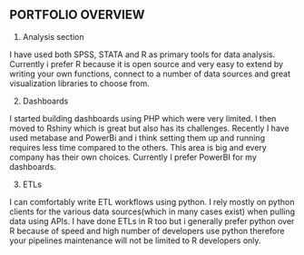 ## PORTFOLIO OVERVIEW

1. Analysis section

I have used both SPSS, STATA and R as primary tools for data analysis.
Currently i prefer R because it is open source and very easy to extend by writing your own functions, connect to a number of data sources and great visualization libraries to choose from.


2. Dashboards

I started building dashboards using PHP which were very limited. I then moved to Rshiny which is great but also has its challenges. Recently I have used metabase and PowerBi and i think setting them up and running requires less time compared to the others. This area is big and every company has their own choices. Currently I prefer PowerBI for my dashboards.


3. ETLs

I can comfortably write ETL workflows using python. I rely mostly on python clients for the various data sources(which in many cases exist) when pulling data using APIs.
I have done ETLs in R too but i generally prefer python over R because of speed and high number of developers use python therefore your pipelines maintenance will not be limited to R developers only.



